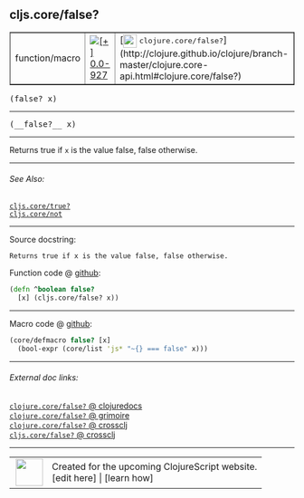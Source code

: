 ## cljs.core/false?



 <table border="1">
<tr>
<td>function/macro</td>
<td><a href="https://github.com/cljsinfo/cljs-api-docs/tree/0.0-927"><img valign="middle" alt="[+] 0.0-927" title="Added in 0.0-927" src="https://img.shields.io/badge/+-0.0--927-lightgrey.svg"></a> </td>
<td>
[<img height="24px" valign="middle" src="http://i.imgur.com/1GjPKvB.png"> <samp>clojure.core/false?</samp>](http://clojure.github.io/clojure/branch-master/clojure.core-api.html#clojure.core/false?)
</td>
</tr>
</table>

<samp>(false? x)</samp><br>

---

 <samp>
(__false?__ x)<br>
</samp>

---

Returns true if `x` is the value false, false otherwise.



---


###### See Also:

[`cljs.core/true?`](../cljs.core/trueQMARK.md)<br>
[`cljs.core/not`](../cljs.core/not.md)<br>

---


Source docstring:

```
Returns true if x is the value false, false otherwise.
```


Function code @ [github]():

```clj
(defn ^boolean false?
  [x] (cljs.core/false? x))
```

<!--
Repo - tag - source tree - lines:

 <pre>

</pre>

-->

---

Macro code @ [github]():

```clj
(core/defmacro false? [x]
  (bool-expr (core/list 'js* "~{} === false" x)))
```

<!--
Repo - tag - source tree - lines:

 <pre>

</pre>
-->

---


###### External doc links:

[`clojure.core/false?` @ clojuredocs](http://clojuredocs.org/clojure.core/false_q)<br>
[`clojure.core/false?` @ grimoire](http://conj.io/store/v1/org.clojure/clojure/1.7.0-beta3/clj/clojure.core/false%3F/)<br>
[`clojure.core/false?` @ crossclj](http://crossclj.info/fun/clojure.core/false%3F.html)<br>
[`cljs.core/false?` @ crossclj](http://crossclj.info/fun/cljs.core.cljs/false%3F.html)<br>

---

 <table>
<tr><td>
<img valign="middle" align="right" width="48px" src="http://i.imgur.com/Hi20huC.png">
</td><td>
Created for the upcoming ClojureScript website.<br>
[edit here] | [learn how]
</td></tr></table>

[edit here]:https://github.com/cljsinfo/cljs-api-docs/blob/master/cljsdoc/cljs.core/falseQMARK.cljsdoc
[learn how]:https://github.com/cljsinfo/cljs-api-docs/wiki/cljsdoc-files

<!--

This information was too distracting to show to readers, but I'll leave it
commented here since it is helpful to:

- pretty-print the data used to generate this document
- and show how to retrieve that data



The API data for this symbol:

```clj
{:description "Returns true if `x` is the value false, false otherwise.",
 :return-type boolean,
 :ns "cljs.core",
 :name "false?",
 :signature ["[x]"],
 :name-encode "falseQMARK",
 :history [["+" "0.0-927"]],
 :type "function/macro",
 :clj-equiv {:full-name "clojure.core/false?",
             :url "http://clojure.github.io/clojure/branch-master/clojure.core-api.html#clojure.core/false?"},
 :related ["cljs.core/true?" "cljs.core/not"],
 :full-name-encode "cljs.core/falseQMARK",
 :source {:code "(defn ^boolean false?\n  [x] (cljs.core/false? x))",
          :title "Function code",
          :repo "clojurescript",
          :tag "r1.8.51",
          :filename "src/main/cljs/cljs/core.cljs",
          :lines [2053 2055],
          :url "https://github.com/clojure/clojurescript/blob/r1.8.51/src/main/cljs/cljs/core.cljs#L2053-L2055"},
 :extra-sources [{:code "(core/defmacro false? [x]\n  (bool-expr (core/list 'js* \"~{} === false\" x)))",
                  :title "Macro code",
                  :repo "clojurescript",
                  :tag "r1.8.51",
                  :filename "src/main/clojure/cljs/core.cljc",
                  :lines [890 891],
                  :url "https://github.com/clojure/clojurescript/blob/r1.8.51/src/main/clojure/cljs/core.cljc#L890-L891"}],
 :usage ["(false? x)"],
 :full-name "cljs.core/false?",
 :docstring "Returns true if x is the value false, false otherwise.",
 :cljsdoc-url "https://github.com/cljsinfo/cljs-api-docs/blob/master/cljsdoc/cljs.core/falseQMARK.cljsdoc"}

```

Retrieve the API data for this symbol:

```clj
;; from Clojure REPL
(require '[clojure.edn :as edn])
(-> (slurp "https://raw.githubusercontent.com/cljsinfo/cljs-api-docs/catalog/cljs-api.edn")
    (edn/read-string)
    (get-in [:symbols "cljs.core/false?"]))
```

-->
